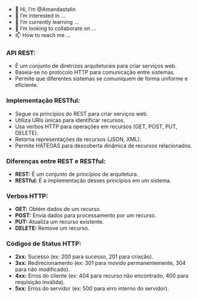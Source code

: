 - 👋 Hi, I’m @Amandastalin
- 👀 I’m interested in ...
- 🌱 I’m currently learning ...
- 💞️ I’m looking to collaborate on ...
- 📫 How to reach me ...

<!---
Amandastalin/Amandastalin is a ✨ special ✨ repository because its `README.md` (this file) appears on your GitHub profile.
You can click the Preview link to take a look at your changes.
--->
### API REST:
- É um conjunto de diretrizes arquiteturais para criar serviços web.
- Baseia-se no protocolo HTTP para comunicação entre sistemas.
- Permite que diferentes sistemas se comuniquem de forma uniforme e eficiente.
  
### Implementação RESTful:
- Segue os princípios do REST para criar serviços web.
- Utiliza URIs únicas para identificar recursos.
- Usa verbos HTTP para operações em recursos (GET, POST, PUT, DELETE).
- Retorna representações de recursos (JSON, XML).
- Permite HATEOAS para descoberta dinâmica de recursos relacionados.

### Diferenças entre REST e RESTful:
- **REST:** É um conjunto de princípios de arquitetura.
- **RESTful:** É a implementação desses princípios em um sistema.

### Verbos HTTP:
- **GET:** Obtém dados de um recurso.
- **POST:** Envia dados para processamento por um recurso.
- **PUT:** Atualiza um recurso existente.
- **DELETE:** Remove um recurso.

### Códigos de Status HTTP:
- **2xx:** Sucesso (ex: 200 para sucesso, 201 para criação).
- **3xx:** Redirecionamento (ex: 301 para movido permanentemente, 304 para não modificado).
- **4xx:** Erros do cliente (ex: 404 para recurso não encontrado, 400 para requisição inválida).
- **5xx:** Erros do servidor (ex: 500 para erro interno do servidor).
